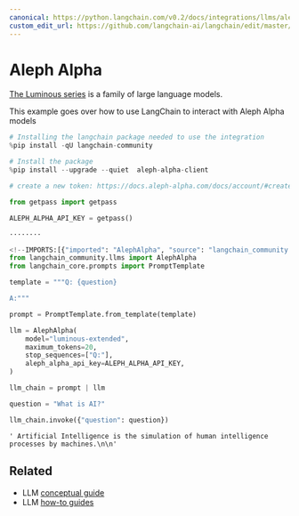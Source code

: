 ```yaml
---
canonical: https://python.langchain.com/v0.2/docs/integrations/llms/aleph_alpha/
custom_edit_url: https://github.com/langchain-ai/langchain/edit/master/docs/docs/integrations/llms/aleph_alpha.ipynb
---
```


# Aleph Alpha

[The Luminous series](https://docs.aleph-alpha.com/docs/introduction/luminous/) is a family of large language models.

This example goes over how to use LangChain to interact with Aleph Alpha models


```python
# Installing the langchain package needed to use the integration
%pip install -qU langchain-community
```


```python
# Install the package
%pip install --upgrade --quiet  aleph-alpha-client
```


```python
# create a new token: https://docs.aleph-alpha.com/docs/account/#create-a-new-token

from getpass import getpass

ALEPH_ALPHA_API_KEY = getpass()
```
```output
········
```

```python
<!--IMPORTS:[{"imported": "AlephAlpha", "source": "langchain_community.llms", "docs": "https://api.python.langchain.com/en/latest/llms/langchain_community.llms.aleph_alpha.AlephAlpha.html", "title": "Aleph Alpha"}, {"imported": "PromptTemplate", "source": "langchain_core.prompts", "docs": "https://api.python.langchain.com/en/latest/prompts/langchain_core.prompts.prompt.PromptTemplate.html", "title": "Aleph Alpha"}]-->
from langchain_community.llms import AlephAlpha
from langchain_core.prompts import PromptTemplate
```


```python
template = """Q: {question}

A:"""

prompt = PromptTemplate.from_template(template)
```


```python
llm = AlephAlpha(
    model="luminous-extended",
    maximum_tokens=20,
    stop_sequences=["Q:"],
    aleph_alpha_api_key=ALEPH_ALPHA_API_KEY,
)
```


```python
llm_chain = prompt | llm
```


```python
question = "What is AI?"

llm_chain.invoke({"question": question})
```



```output
' Artificial Intelligence is the simulation of human intelligence processes by machines.\n\n'
```



## Related

- LLM [conceptual guide](/docs/concepts/#llms)
- LLM [how-to guides](/docs/how_to/#llms)